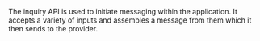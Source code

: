 The inquiry API is used to initiate messaging within the application. It accepts a variety of inputs and assembles a message
from them which it then sends to the provider.